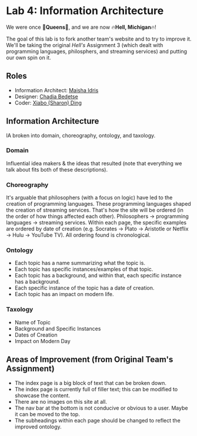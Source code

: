 # Lab 4: Information Architecture

We were once :crown:**Queens**:crown:, and we are now :fire:**Hell, Michigan**:fire:!

The goal of this lab is to fork another team's website and to try to improve it.  We'll be taking the original *Hell's* Assignment 3 (which dealt with programming languages, philosphers, and streaming services) and putting our own spin on it.

## Roles

- Information Architect: [Maisha Idris](https://github.com/maishaidris)
- Designer: [Chadia Bedetse](https://github.com/bchadia)
- Coder: [Xiabo (Sharon) Ding](https://github.com/xding12)

## Information Architecture
IA broken into domain, choreography, ontology, and taxology.

### Domain

Influential idea makers & the ideas that resulted (note that everything we talk about fits both of these descriptions).  


### Choreography
It's arguable that philosophers (with a focus on logic) have led to the creation of programming languages.  These programming languages shaped the creation of streaming services.  That's how the site will be ordered (in the order of how things affected each other).  Philosophers -> programming languages -> streaming services.  Within each page, the specific examples are ordered by date of creation (e.g. Socrates -> Plato -> Aristotle or Netflix -> Hulu -> YouTube TV).  All ordering found is chronological.

### Ontology

- Each topic has a name summarizing what the topic is.
- Each topic has specific instances/examples of that topic.
- Each topic has a background, and within that, each specific instance has a background.
- Each specific instance of the topic has a date of creation.
- Each topic has an impact on modern life.

### Taxology

- Name of Topic
- Background and Specific Instances
- Dates of Creation
- Impact on Modern Day

## Areas of Improvement (from Original Team's Assignment)

- The index page is a big block of text that can be broken down.
- The index page is currently full of filler text; this can be modified to showcase the content.
- There are no images on this site at all.
- The nav bar at the bottom is not conducive or obvious to a user.  Maybe it can be moved to the top.
- The subheadings within each page should be changed to reflect the improved ontology.
